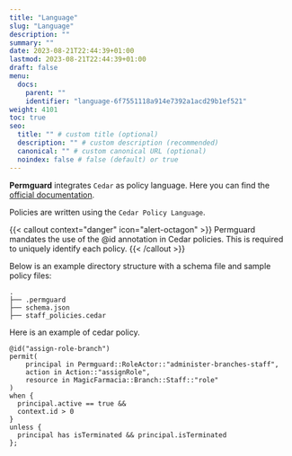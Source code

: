 ```yaml
---
title: "Language"
slug: "Language"
description: ""
summary: ""
date: 2023-08-21T22:44:39+01:00
lastmod: 2023-08-21T22:44:39+01:00
draft: false
menu:
  docs:
    parent: ""
    identifier: "language-6f7551118a914e7392a1acd29b1ef521"
weight: 4101
toc: true
seo:
  title: "" # custom title (optional)
  description: "" # custom description (recommended)
  canonical: "" # custom canonical URL (optional)
  noindex: false # false (default) or true
---
```

**Permguard** integrates `Cedar` as policy language. Here you can find the <a href="https://www.cedarpolicy.com/" target="_blank" rel="noopener noreferrer">official documentation</a>.

Policies are written using the `Cedar Policy Language`.

{{< callout context="danger" icon="alert-octagon" >}}
Permguard mandates the use of the @id annotation in Cedar policies. This is required to uniquely identify each policy.
{{< /callout >}}

Below is an example directory structure with a schema file and sample policy files:

```plaintext
.
├── .permguard
├── schema.json
├── staff_policies.cedar
```

Here is an example of cedar policy.

```cedar  {title="pharmacy.cedar"}
@id("assign-role-branch")
permit(
    principal in Permguard::RoleActor::"administer-branches-staff",
    action in Action::"assignRole",
    resource in MagicFarmacia::Branch::Staff::"role"
)
when {
  principal.active == true &&
  context.id > 0
}
unless {
  principal has isTerminated && principal.isTerminated
};
```

